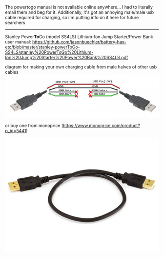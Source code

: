 The powertogo manual is not available online anywhere... I had to literally email them and beg for it. Additionally, it's got an annoying male/male usb cable required for charging, so i'm putting info on it here for future searchers

-----

Stanley Power**To**Go (model SS4LS) Lithium-Ion Jump Starter/Power Bank user manual:
https://github.com/jasonbuechler/battery-hax-etc/blob/master/stanley-powerToGo-SS4LS/stanley%20PowerToGo%20Lithium-Ion%20Jump%20Starter%20Power%20Bank%20SS4LS.pdf


diagram for making your own charging cable from male halves of other usb cables
![diagram](usb%20a-to-a%20male-to-male%20pinout%20diagram.png)

or buy one from monoprice (https://www.monoprice.com/product?p_id=5441)

![monoprice cable](usb%20a-to-a%20male-to-male%20for%20charging.jpg)

